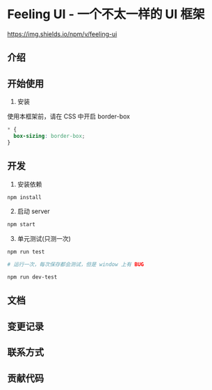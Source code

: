 # Feeling UI - 一个不太一样的 UI 框架

https://img.shields.io/npm/v/feeling-ui

## 介绍

## 开始使用

1. 安装

使用本框架前，请在 CSS 中开启 border-box

```css
* {
  box-sizing: border-box;
}
```

## 开发

1. 安装依赖

```bash
npm install
```

2. 启动 server

```bash
npm start
```

3. 单元测试(只测一次)

```bash
npm run test

# 运行一次，每次保存都会测试，但是 window 上有 BUG

npm run dev-test

```

## 文档

## 变更记录

## 联系方式

## 贡献代码

```

```
